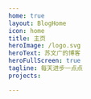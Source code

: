 ```yaml
---
home: true
layout: BlogHome
icon: home
title: 主页
heroImage: /logo.svg
heroText: 苏文广的博客
heroFullScreen: true
tagline: 每天进步一点点
projects:

---
```

